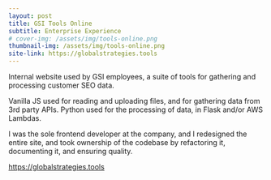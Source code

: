 ```yaml
---
layout: post
title: GSI Tools Online
subtitle: Enterprise Experience
# cover-img: /assets/img/tools-online.png
thumbnail-img: /assets/img/tools-online.png
site-link: https://globalstrategies.tools
---
```


Internal website used by GSI employees, a suite of tools for gathering and processing customer SEO data.

Vanilla JS used for reading and uploading files, and for gathering data from 3rd party APIs. Python used for the processing of data, in Flask and/or AWS Lambdas.

I was the sole frontend developer at the company, and I redesigned the entire site, and took ownership of the codebase by refactoring it, documenting it, and ensuring quality.

<a href="https://globalstrategies.tools" target="_blank">https://globalstrategies.tools</a>
